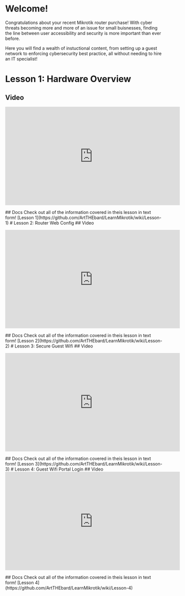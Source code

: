 # Welcome!

Congratulations about your recent Mikrotik router purchase! With cyber threats becoming more and more of an issue for small buisnesses, finding the line between user accessibility and security is more important than ever before. 

Here you will find a wealth of instuctional content, from setting up a guest network to enforcing cybersecurity best practice, all without needing to hire an IT specialist!

# Lesson 1: Hardware Overview
## Video
<p align="center">
<iframe width="560" height="315" src="https://www.youtube.com/embed/dgVG9xsPZA0" title="YouTube video player" frameborder="0" allow="accelerometer; autoplay; clipboard-write; encrypted-media; gyroscope; picture-in-picture" allowfullscreen></iframe>
</p>
## Docs
Check out all of the information covered in theis lesson in text form! [Lesson 1](https://github.com/ArtTHEbard/LearnMikrotik/wiki/Lesson-1)
# Lesson 2: Router Web Config
## Video
<p align="center">
<iframe width="560" height="315" src="https://www.youtube.com/embed/Elex9l8WxUY" title="YouTube video player" frameborder="0" allow="accelerometer; autoplay; clipboard-write; encrypted-media; gyroscope; picture-in-picture" allowfullscreen></iframe>
</p>
## Docs
Check out all of the information covered in theis lesson in text form! [Lesson 2](https://github.com/ArtTHEbard/LearnMikrotik/wiki/Lesson-2)
# Lesson 3: Secure Guest Wifi
## Video
<p align="center">
<iframe width="560" height="315" src="https://www.youtube.com/embed/tQ1rX45prKc" title="YouTube video player" frameborder="0" allow="accelerometer; autoplay; clipboard-write; encrypted-media; gyroscope; picture-in-picture" allowfullscreen></iframe>
</p>
## Docs
Check out all of the information covered in theis lesson in text form! [Lesson 3](https://github.com/ArtTHEbard/LearnMikrotik/wiki/Lesson-3)
# Lesson 4: Guest Wifi Portal Login
## Video
<iframe width="560" height="315" src="https://www.youtube.com/embed/N859yOCmLeU" title="YouTube video player" frameborder="0" allow="accelerometer; autoplay; clipboard-write; encrypted-media; gyroscope; picture-in-picture" allowfullscreen></iframe>
</p>
## Docs
Check out all of the information covered in theis lesson in text form! [Lesson 4](https://github.com/ArtTHEbard/LearnMikrotik/wiki/Lesson-4)
